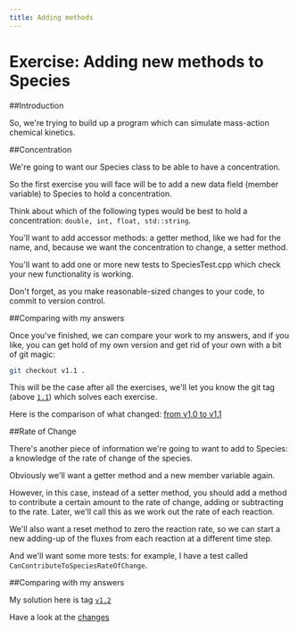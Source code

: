 ```yaml
---
title: Adding methods
---
```



Exercise: Adding new methods to Species
=======================================

##Introduction

So, we're trying to build up a program which can simulate mass-action chemical kinetics.

##Concentration

We're going to want our Species class to be able to have a concentration.

So the first exercise you will face will be to add a new data field (member variable) to Species to hold a concentration.

Think about which of the following types would be best to hold a concentration: `double, int, float, std::string`.

You'll want to add accessor methods: a getter method, like we had for the name, and, because we want the concentration to change, a setter method.

You'll want to add one or more new tests to SpeciesTest.cpp which check your new functionality is working.

Don't forget, as you make reasonable-sized changes to your code, to commit to version control.

##Comparing with my answers

Once you've finished, we can compare your work to my answers, and if you like, you can get hold of my own version and get rid of your own with a bit of git magic:

``` Bash
git checkout v1.1 .
```

This will be the case after all the exercises, we'll let you know the git tag (above [`1.1`](https://github.com/UCL/rsd-cppcourse-example/tree/v1.1)) which solves each exercise.

Here is the comparison of what changed: [from v1.0 to v1.1](https://github.com/UCL/rsd-cppcourse-example/compare/v1.0...v1.1)

##Rate of Change

There's another piece of information we're going to want to add to Species: a knowledge of the rate of change of the species.

Obviously we'll want a getter method and a new member variable again.

However, in this case, instead of a setter method, you should add a method to contribute a certain amount to the rate of change, adding or subtracting to the rate.
Later, we'll call this as we work out the rate of each reaction.

We'll also want a reset method to zero the reaction rate, so we can start a new adding-up of the fluxes from each reaction at a different time step.

And we'll want some more tests: for example, I have a test called `CanContributeToSpeciesRateOfChange`.

##Comparing with my answers

My solution here is tag [`v1.2`](https://github.com/UCL/rsd-cppcourse-example/tree/v1.2)

Have a look at the [changes](https://github.com/UCL/rsd-cppcourse-example/compare/v1.1...v1.2)
